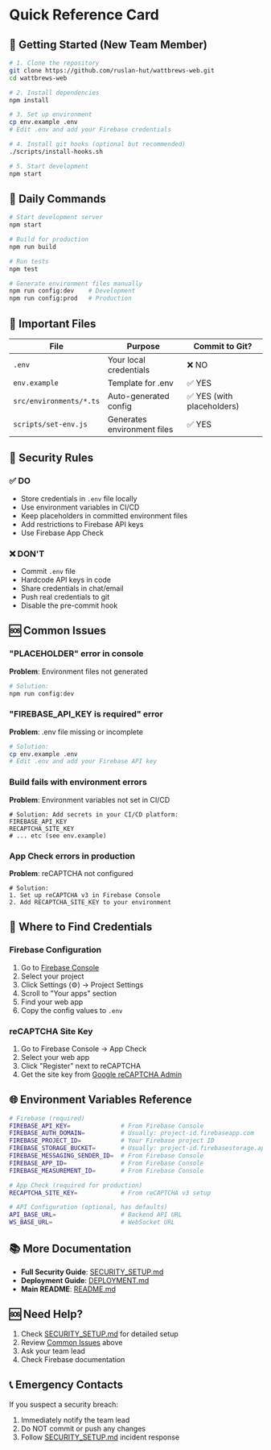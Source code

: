 # Quick Reference Card

## 🚀 Getting Started (New Team Member)

```bash
# 1. Clone the repository
git clone https://github.com/ruslan-hut/wattbrews-web.git
cd wattbrews-web

# 2. Install dependencies
npm install

# 3. Set up environment
cp env.example .env
# Edit .env and add your Firebase credentials

# 4. Install git hooks (optional but recommended)
./scripts/install-hooks.sh

# 5. Start development
npm start
```

## 🔧 Daily Commands

```bash
# Start development server
npm start

# Build for production
npm run build

# Run tests
npm test

# Generate environment files manually
npm run config:dev    # Development
npm run config:prod   # Production
```

## 📁 Important Files

| File | Purpose | Commit to Git? |
|------|---------|----------------|
| `.env` | Your local credentials | ❌ NO |
| `env.example` | Template for .env | ✅ YES |
| `src/environments/*.ts` | Auto-generated config | ✅ YES (with placeholders) |
| `scripts/set-env.js` | Generates environment files | ✅ YES |

## 🔐 Security Rules

### ✅ DO
- Store credentials in `.env` file locally
- Use environment variables in CI/CD
- Keep placeholders in committed environment files
- Add restrictions to Firebase API keys
- Use Firebase App Check

### ❌ DON'T
- Commit `.env` file
- Hardcode API keys in code
- Share credentials in chat/email
- Push real credentials to git
- Disable the pre-commit hook

## 🆘 Common Issues

### "PLACEHOLDER" error in console
**Problem**: Environment files not generated
```bash
# Solution:
npm run config:dev
```

### "FIREBASE_API_KEY is required" error
**Problem**: .env file missing or incomplete
```bash
# Solution:
cp env.example .env
# Edit .env and add your Firebase API key
```

### Build fails with environment errors
**Problem**: Environment variables not set in CI/CD
```
# Solution: Add secrets in your CI/CD platform:
FIREBASE_API_KEY
RECAPTCHA_SITE_KEY
# ... etc (see env.example)
```

### App Check errors in production
**Problem**: reCAPTCHA not configured
```
# Solution: 
1. Set up reCAPTCHA v3 in Firebase Console
2. Add RECAPTCHA_SITE_KEY to your environment
```

## 🔑 Where to Find Credentials

### Firebase Configuration
1. Go to [Firebase Console](https://console.firebase.google.com/)
2. Select your project
3. Click Settings (⚙️) → Project Settings
4. Scroll to "Your apps" section
5. Find your web app
6. Copy the config values to `.env`

### reCAPTCHA Site Key
1. Go to Firebase Console → App Check
2. Select your web app
3. Click "Register" next to reCAPTCHA
4. Get the site key from [Google reCAPTCHA Admin](https://www.google.com/recaptcha/admin)

## 🌐 Environment Variables Reference

```bash
# Firebase (required)
FIREBASE_API_KEY=              # From Firebase Console
FIREBASE_AUTH_DOMAIN=          # Usually: project-id.firebaseapp.com
FIREBASE_PROJECT_ID=           # Your Firebase project ID
FIREBASE_STORAGE_BUCKET=       # Usually: project-id.firebasestorage.app
FIREBASE_MESSAGING_SENDER_ID=  # From Firebase Console
FIREBASE_APP_ID=               # From Firebase Console
FIREBASE_MEASUREMENT_ID=       # From Firebase Console

# App Check (required for production)
RECAPTCHA_SITE_KEY=            # From reCAPTCHA v3 setup

# API Configuration (optional, has defaults)
API_BASE_URL=                  # Backend API URL
WS_BASE_URL=                   # WebSocket URL
```

## 📚 More Documentation

- **Full Security Guide**: [SECURITY_SETUP.md](SECURITY_SETUP.md)
- **Deployment Guide**: [DEPLOYMENT.md](DEPLOYMENT.md)
- **Main README**: [README.md](README.md)

## 🆘 Need Help?

1. Check [SECURITY_SETUP.md](SECURITY_SETUP.md) for detailed setup
2. Review [Common Issues](#common-issues) above
3. Ask your team lead
4. Check Firebase documentation

## 📞 Emergency Contacts

If you suspect a security breach:
1. Immediately notify the team lead
2. Do NOT commit or push any changes
3. Follow [SECURITY_SETUP.md](SECURITY_SETUP.md) incident response

